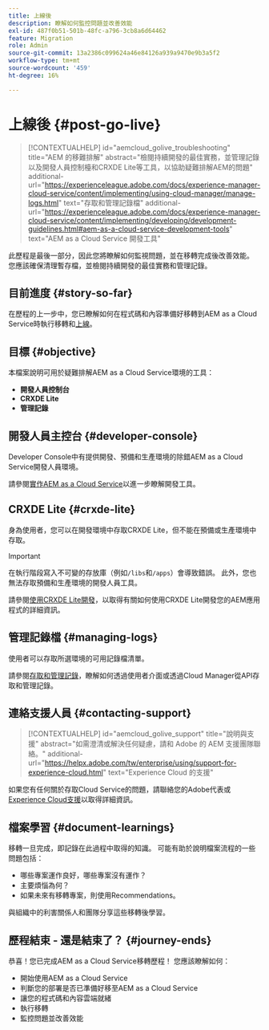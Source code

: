 ```yaml
---
title: 上線後
description: 瞭解如何監控問題並改善效能
exl-id: 487f0b51-501b-48fc-a796-3cb8a6d64462
feature: Migration
role: Admin
source-git-commit: 13a2386c099624a46e84126a939a9470e9b3a5f2
workflow-type: tm+mt
source-wordcount: '459'
ht-degree: 16%

---
```


# 上線後 {#post-go-live}

>[!CONTEXTUALHELP]
>id="aemcloud_golive_troubleshooting"
>title="AEM 的移難排解"
>abstract="檢閱持續開發的最佳實務，並管理記錄以及開發人員控制檯和CRXDE Lite等工具，以協助疑難排解AEM的問題"
>additional-url="https://experienceleague.adobe.com/docs/experience-manager-cloud-service/content/implementing/using-cloud-manager/manage-logs.html" text="存取和管理記錄檔"
>additional-url="https://experienceleague.adobe.com/docs/experience-manager-cloud-service/content/implementing/developing/development-guidelines.html#aem-as-a-cloud-service-development-tools" text="AEM as a Cloud Service 開發工具"

此歷程是最後一部分，因此您將瞭解如何監視問題，並在移轉完成後改善效能。 您應該確保清理暫存檔，並檢閱持續開發的最佳實務和管理記錄。

## 目前進度 {#story-so-far}

在歷程的上一步中，您已瞭解如何在程式碼和內容準備好移轉到AEM as a Cloud Service時執行移轉和[上線](/help/journey-migration/go-live.md)。

## 目標 {#objective}

本檔案說明可用於疑難排解AEM as a Cloud Service環境的工具：

* **開發人員控制台**
* **CRXDE Lite**
* **管理記錄**

## 開發人員主控台 {#developer-console}

Developer Console中有提供開發、預備和生產環境的除錯AEM as a Cloud Service開發人員環境。

請參閱[實作AEM as a Cloud Service](/help/implementing/developing/introduction/development-guidelines.md#aem-as-a-cloud-service-development-tools)以進一步瞭解開發工具。

## CRXDE Lite {#crxde-lite}

身為使用者，您可以在開發環境中存取CRXDE Lite，但不能在預備或生產環境中存取。

>[!IMPORTANT]
>在執行階段寫入不可變的存放庫（例如`/libs`和`/apps`）會導致錯誤。 此外，您也無法存取預備和生產環境的開發人員工具。

請參閱[使用CRXDE Lite開發](/help/implementing/developing/tools/crxde.md)，以取得有關如何使用CRXDE Lite開發您的AEM應用程式的詳細資訊。

## 管理記錄檔 {#managing-logs}

使用者可以存取所選環境的可用記錄檔清單。

請參閱[存取和管理記錄](/help/implementing/cloud-manager/manage-logs.md)，瞭解如何透過使用者介面或透過Cloud Manager從API存取和管理記錄。

## 連絡支援人員 {#contacting-support}

>[!CONTEXTUALHELP]
>id="aemcloud_golive_support"
>title="說明與支援"
>abstract="如需澄清或解決任何疑慮，請和 Adobe 的 AEM 支援團隊聯絡。"
>additional-url="https://helpx.adobe.com/tw/enterprise/using/support-for-experience-cloud.html" text="Experience Cloud 的支援"

如果您有任何關於存取Cloud Service的問題，請聯絡您的Adobe代表或[Experience Cloud支援](https://helpx.adobe.com/tw/enterprise/using/support-for-experience-cloud.html)以取得詳細資訊。

## 檔案學習 {#document-learnings}

移轉一旦完成，即記錄在此過程中取得的知識。 可能有助於說明檔案流程的一些問題包括：

* 哪些專案運作良好，哪些專案沒有運作？
* 主要煩惱為何？
* 如果未來有移轉專案，則使用Recommendations。

與組織中的利害關係人和團隊分享這些移轉後學習。

## 歷程結束 - 還是結束了？ {#journey-ends}

恭喜！您已完成AEM as a Cloud Service移轉歷程！ 您應該瞭解如何：

* 開始使用AEM as a Cloud Service
* 判斷您的部署是否已準備好移至AEM as a Cloud Service
* 讓您的程式碼和內容雲端就緒
* 執行移轉
* 監控問題並改善效能

